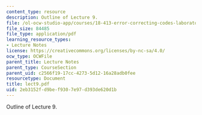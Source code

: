 ```yaml
---
content_type: resource
description: Outline of Lecture 9.
file: /ol-ocw-studio-app/courses/18-413-error-correcting-codes-laboratory-spring-2004/2eb3152fd9bef9307e97d393de620d1b_lect9.pdf
file_size: 84485
file_type: application/pdf
learning_resource_types:
- Lecture Notes
license: https://creativecommons.org/licenses/by-nc-sa/4.0/
ocw_type: OCWFile
parent_title: Lecture Notes
parent_type: CourseSection
parent_uid: c2566f19-17cc-4273-5d12-16a28adb0fee
resourcetype: Document
title: lect9.pdf
uid: 2eb3152f-d9be-f930-7e97-d393de620d1b
---
```

Outline of Lecture 9.